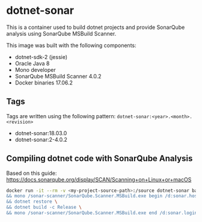 # dotnet-sonar

This is a container used to build dotnet projects and provide SonarQube analysis using SonarQube MSBuild Scanner.

This image was built with the following components:

* dotnet-sdk-2 (jessie)
* Oracle Java 8
* Mono developer
* SonarQube MSBuild Scanner 4.0.2
* Docker binaries 17.06.2

## Tags

Tags are written using the following pattern: `dotnet-sonar:<year>.<month>.<revision>`

* dotnet-sonar:18.03.0
* dotnet-sonar:2-4.0.2

## Compiling dotnet code with SonarQube Analysis

Based on this guide: <https://docs.sonarqube.org/display/SCAN/Scanning+on+Linux+or+macOS>

```bash
docker run -it --rm -v <my-project-source-path>:/source dotnet-sonar bash -c "cd source \
&& mono /sonar-scanner/SonarQube.Scanner.MSBuild.exe begin /d:sonar.host.url=<sonar-url> /d:sonar.login=login /d:sonar.password=password /k:my-project-key \
&& dotnet restore \
&& dotnet build -c Release \
&& mono /sonar-scanner/SonarQube.Scanner.MSBuild.exe end /d:sonar.login=login /d:sonar.password=password"
```